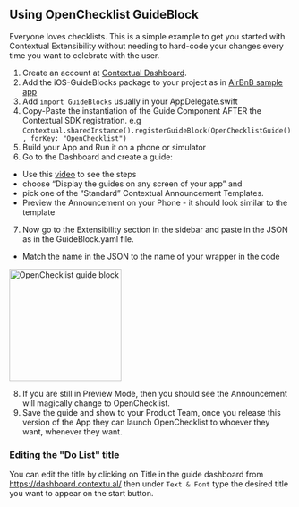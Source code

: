 
## Using OpenChecklist GuideBlock

Everyone loves checklists. This is a simple example to get you started with Contextual Extensibility without needing to hard-code your changes every time you want to celebrate with the user.

1. Create an account at [Contextual Dashboard](https://dashboard.contextu.al/ "Contextual Dashboard").
2. Add the iOS-GuideBlocks package to your project as in [AirBnB sample app](https://github.com/contextu-al/AirBnB-iOS) 
3. Add `import GuideBlocks` usually in your AppDelegate.swift
4. Copy-Paste the instantiation of the Guide Component AFTER the Contextual SDK registration. e.g `Contextual.sharedInstance().registerGuideBlock(OpenChecklistGuide(), forKey: "OpenChecklist")`
5. Build your App and Run it on a phone or simulator
6. Go to the Dashboard and create a guide:
 * Use this [video]( https://vimeo.com/863886653#t=0m58s "Another Guide Creation How-to") to see the steps
 * choose “Display the guides on any screen of your app” and 
 * pick one of the “Standard” Contextual Announcement Templates.
 * Preview the Announcement on your Phone - it should look similar to the template
7. Now go to the Extensibility section in the sidebar and paste in the JSON as in the GuideBlock.yaml file.
 * Match the name in the JSON to the name of your wrapper in the code

 <img src="mychecklist-guideblock.png" alt="OpenChecklist guide block" width="200"/>

8. If you are still in Preview Mode, then you should see the Announcement will magically change to OpenChecklist.
9. Save the guide and show to your Product Team, once you release this version of the App they can launch OpenChecklist to whoever they want, whenever they want.

### Editing the "Do List" title
You can edit the title by clicking on Title in the guide dashboard from https://dashboard.contextu.al/ then under `Text & Font` type the desired title you want to appear on the start button.

